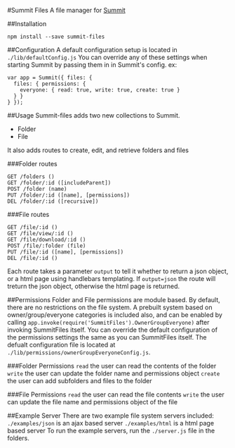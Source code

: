 #Summit Files
A file manager for [Summit](https://github.com/notduncansmith/summit)

##Installation

```
npm install --save summit-files
```

##Configuration
A default configuration setup is located in `./lib/defaultConfig.js`
You can override any of these settings when starting Summit by passing them in in Summit's config. ex:
```
var app = Summit({ files: {
  files: { permissions: { 
    everyone: { read: true, write: true, create: true }
  } }
} });
```

##Usage
Summit-files adds two new collections to Summit.
* Folder
* File

It also adds routes to create, edit, and retrieve folders and files

###Folder routes
```
GET /folders ()
GET /folder/:id ([includeParent])
POST /folder (name)
PUT /folder/:id ([name], [permissions])
DEL /folder/:id ([recursive])
```

###File routes
```
GET /file/:id ()
GET /file/view/:id ()
GET /file/download/:id ()
POST /file/:folder (file)
PUT /file/:id ([name], [permissions])
DEL /file/:id ()
```

Each route takes a parameter `output` to tell it whether to return a json object, or a html page using handlebars templating. If `output=json` the route will treturn the json object, otherwise the html page is returned.

##Permissions
Folder and File permissions are module based. By default, there are no restrictions on the file system.
A prebuilt system based on owner/group/everyone categories is included also, and can be enabled by calling `app.invoke(require('SummitFiles').OwnerGroupEveryone)` after invoking SummitFiles itself. You can override the default configuration of the permissions settings the same as you can SummitFiles itself. The defualt configuration file is located at `./lib/permissions/ownerGroupEveryoneConfig.js`.

###Folder Permissions
`read` the user can read the contents of the folder
`write` the user can update the folder name and permissions object
`create` the user can add subfolders and files to the folder

###File Permissions
`read` the user can read the file contents
`write` the user can update the file name and permissions object of the file

##Example Server
There are two example file system servers included:
`./examples/json` is an ajax based server
`./examples/html` is a html page based server
To run the example servers, run the `./server.js` file in the folders.